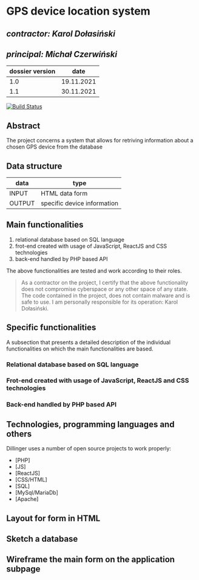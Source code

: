 # GPS device location system


## _contractor: Karol Dołasiński_
## _principal: Michał Czerwiński_


| dossier version | date |
| ------ | ------ |
| 1.0 | 19.11.2021 |
| 1.1 | 30.11.2021 |

[![Build Status](https://travis-ci.org/joemccann/dillinger.svg?branch=master)](https://travis-ci.org/joemccann/dillinger)

## Abstract 
The project concerns a system that allows for retriving information about a chosen GPS device from the database 

## Data structure

| data | type |
| ------ | ------ |
| INPUT | HTML data form |
| OUTPUT | specific device information |

## Main functionalities

1. relational database based on SQL language
1. frot-end created with usage of JavaScript, ReactJS and CSS technologies
1. back-end handled by PHP based API

The above functionalities are tested and work according to their roles.

> As a contractor on the project, I certify that the above functionality 
> does not compromise cyberspace or any other space of any state. 
> The code contained in the project, does not contain malware and is safe to use. 
> I am personally responsible for its operation: Karol Dołasiński.

## Specific functionalities

A subsection that presents a detailed description of the individual functionalities on which the main functionalities are based.

### Relational database based on SQL language

### Frot-end created with usage of JavaScript, ReactJS and CSS technologies

### Back-end handled by PHP based API

## Technologies, programming languages and others

Dillinger uses a number of open source projects to work properly:

- [PHP]
- [JS]
- [ReactJS]
- [CSS/HTML]
- [SQL]
- [MySql/MariaDb]
- [Apache]

## Layout for form in HTML
[link to layout]: <https://github.com/Michal3456/4bti/blob/main/2/sprites/form.png>

## Sketch a database 
[link to DB sketch]: <https://github.com/Michal3456/4bti/blob/main/2/sprites/databasesketch.png>

## Wireframe the main form on the application subpage
[link to wireframe]: <https://github.com/Michal3456/4bti/blob/main/2/sprites/mockflow.png>
